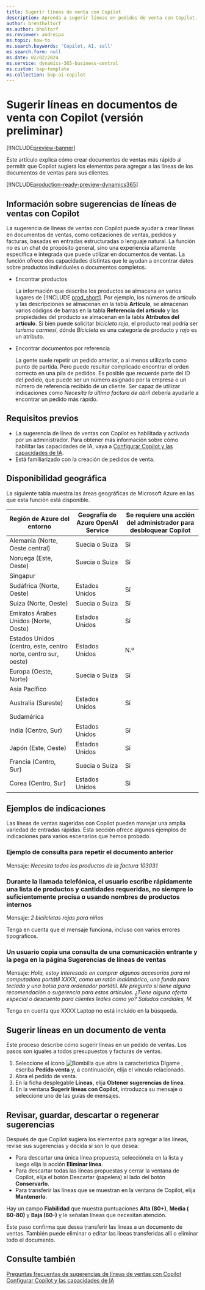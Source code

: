 ```yaml
---
title: Sugerir líneas de venta con Copilot
description: Aprenda a sugerir líneas en pedidos de venta con Copilot.
author: brentholtorf
ms.author: bholtorf
ms.reviewer: andreipa
ms.topic: how-to
ms.search.keywords: 'Copilot, AI, sell'
ms.search.form: null
ms.date: 02/02/2024
ms.service: dynamics-365-business-central
ms.custom: bap-template
ms.collection: bap-ai-copilot
---
```


# Sugerir líneas en documentos de venta con Copilot (versión preliminar)

[!INCLUDE[preview-banner](includes/preview-banner.md)]

Este artículo explica cómo crear documentos de ventas más rápido al permitir que Copilot sugiera los elementos para agregar a las líneas de los documentos de ventas para sus clientes.

[!INCLUDE[production-ready-preview-dynamics365](includes/production-ready-preview-dynamics365.md)]

## Información sobre sugerencias de líneas de ventas con Copilot

La sugerencia de líneas de ventas con Copilot puede ayudar a crear líneas en documentos de ventas, como cotizaciones de ventas, pedidos y facturas, basadas en entradas estructuradas o lenguaje natural. La función no es un chat de propósito general, sino una experiencia altamente específica e integrada que puede utilizar en documentos de ventas. La función ofrece dos capacidades distintas que le ayudan a encontrar datos sobre productos individuales o documentos completos.

* Encontrar productos

  La información que describe los productos se almacena en varios lugares de [!INCLUDE [prod_short](includes/prod_short.md)]. Por ejemplo, los números de artículo y las descripciones se almacenan en la tabla **Artículo**, se almacenan varios códigos de barras en la tabla **Referencia del artículo** y las propiedades del producto se almacenan en la tabla **Atributos del artículo**. Si bien puede solicitar *bicicleta roja*, el producto real podría ser *turismo carmesí*, dónde *Bicicleta* es una categoría de producto y *rojo* es un atributo.

* Encontrar documentos por referencia

  La gente suele repetir un pedido anterior, o al menos utilizarlo como punto de partida. Pero puede resultar complicado encontrar el orden correcto en una pila de pedidos. Es posible que recuerde parte del ID del pedido, que puede ser un número asignado por la empresa o un número de referencia recibido de un cliente. Ser capaz de utilizar indicaciones como *Necesita la última factura de abril* debería ayudarle a encontrar un pedido más rápido.

## Requisitos previos

* La sugerencia de línea de ventas con Copilot es habilitada y activada por un administrador. Para obtener más información sobre cómo habilitar las capacidades de IA, vaya a [Configurar Copilot y las capacidades de IA](enable-ai.md).
* Está familiarizado con la creación de pedidos de venta.

## Disponibilidad geográfica

La siguiente tabla muestra las áreas geográficas de Microsoft Azure en las que esta función está disponible.

|Región de Azure del entorno  |Geografía de Azure OpenAI Service   |Se requiere una acción del administrador para desbloquear Copilot  |
|---------|---------|---------|
|Alemania (Norte, Oeste central)     | Suecia o Suiza        |  Sí       |
|Noruega (Este, Oeste)     | Suecia o Suiza        | Sí     |
|Singapur     |         |         |
|Sudáfrica (Norte, Oeste)     |   Estados Unidos      |   Sí      |
|Suiza (Norte, Oeste)     |  Suecia o Suiza       |    Sí     |
|Emiratos Árabes Unidos (Norte, Oeste)     |    Estados Unidos     |   Sí     |
|Estados Unidos (centro, este, centro norte, centro sur, oeste)     |   Estados Unidos      |   N.º      |
|Europa (Oeste, Norte)     |   Suecia o Suiza      |   Sí      |
|Asia Pacífico     |         |         |
|Australia (Sureste)     |   Estados Unidos      |    Sí     |
|Sudamérica     |         |         |
|India (Centro, Sur)     |    Estados Unidos     |   Sí      |
|Japón (Este, Oeste)     |    Estados Unidos     |    Sí     |
|Francia (Centro, Sur)     |    Suecia o Suiza     |    Sí     |
|Corea (Centro, Sur)     |    Estados Unidos     |    Sí     |

## Ejemplos de indicaciones

Las líneas de ventas sugeridas con Copilot pueden manejar una amplia variedad de entradas rápidas. Esta sección ofrece algunos ejemplos de indicaciones para varios escenarios que hemos probado.

### Ejemplo de consulta para repetir el documento anterior

Mensaje: *Necesita todos los productos de la factura 103031*

### Durante la llamada telefónica, el usuario escribe rápidamente una lista de productos y cantidades requeridas, no siempre lo suficientemente precisa o usando nombres de productos internos

Mensaje: *2 biciicletas rojas para niños*

Tenga en cuenta que el mensaje funciona, incluso con varios errores tipográficos.

### Un usuario copia una consulta de una comunicación entrante y la pega en la página Sugerencias de líneas de ventas

Mensaje: *Hola, estoy interesado en comprar algunos accesorios para mi computadora portátil XXXX, como un ratón inalámbrico, una funda para teclado y una bolsa para ordenador portátil. Me pregunto si tiene alguna recomendación o sugerencia para estos artículos. ¿Tiene alguna oferta especial o descuento para clientes leales como yo? Saludos cordiales, M.*

Tenga en cuenta que XXXX Laptop no está incluido en la búsqueda.

## Sugerir líneas en un documento de venta

Este proceso describe cómo sugerir líneas en un pedido de ventas. Los pasos son iguales a todos presupuestos y facturas de ventas.

1. Seleccione el icono ![Bombilla que abre la característica Dígame](media/ui-search/search_small.png "Dígame qué desea hacer") , escriba **Pedido venta** y, a continuación, elija el vínculo relacionado.
1. Abra el pedido de venta.
1. En la ficha desplegable **Líneas**, elija **Obtener sugerencias de línea**.
1. En la ventana **Sugerir líneas con Copilot**, introduzca su mensaje o seleccione uno de las guías de mensajes.

## Revisar, guardar, descartar o regenerar sugerencias

Después de que Copilot sugiera los elementos para agregar a las líneas, revise sus sugerencias y decida si son lo que desea:

* Para descartar una única línea propuesta, selecciónela en la lista y luego elija la acción **Eliminar línea**.
* Para descartar todas las líneas propuestas y cerrar la ventana de Copilot, elija el botón Descartar (papelera) al lado del botón **Conservarlo**.
* Para transferir las líneas que se muestran en la ventana de Copilot, elija **Mantenerlo**. 

Hay un campo **Fiabilidad** que muestra puntuaciones **Alta (80+)**, **Media ( 60-80)** y **Baja (60-)** y le señalan líneas que necesitan atención.

Este paso confirma que desea transferir las líneas a un documento de ventas. También puede eliminar o editar las líneas transferidas allí o eliminar todo el documento.

## Consulte también

[Preguntas frecuentas de sugerencias de líneas de ventas con Copilot](faq-sales-suggest-sales-lines-with-copilot.md)
[Configurar Copilot y las capacidades de IA](enable-ai.md)
